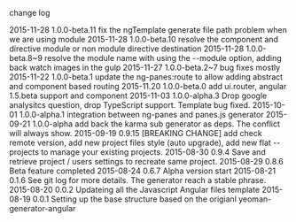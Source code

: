 change log

2015-11-28 1.0.0-beta.11 fix the ngTemplate generate file path problem when we are using module
2015-11-28 1.0.0-beta.10 resolve the component and directive module or non module directive destination 
2015-11-28 1.0.0-beta.8~9 resolve the module name with using the --module option, adding back watch images in the gulp
2015-11-27 1.0.0-beta.2~7 bug fixes mostly
2015-11-22 1.0.0-beta.1 update the ng-panes:route to allow adding abstract and component based routing
2015-11.20 1.0.0-beta.0 add ui.router, angular 1.5.beta support and component
2015-11-03 1.0.0-alpha.3 Drop google analysitcs question, drop TypeScript support. Template bug fixed.
2015-10-01 1.0.0-alpha.1 integration between ng-panes and panes.js generator
2015-09-21 1.0.0-alpha add back the karma sub generator as deps. The conflict will always show.
2015-09-19 0.9.15 [BREAKING CHANGE] add check remote version, add new project files style (auto upgrade), add new flat --projects to manage your existing projects.
2015-08-30 0.9.4 Save and retrieve project / users settings to recreate same project.
2015-08-29 0.8.6 Beta feature completed
2015-08-24 0.6.7 Alpha version start
2015-08-21 0.1.6 See git log for more details. The generator reach a stable phrase.
2015-08-20 0.0.2 Updateing all the Javascript Angular files template
2015-08-19 0.0.1 Setting up the base structure based on the origianl yeoman-generator-angular
